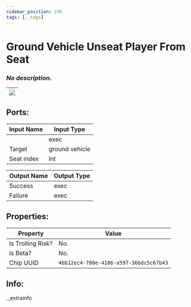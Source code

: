 ```yaml
---
sidebar_position: 236
tags: [._tags]
---
```


# Ground Vehicle Unseat Player From Seat


### *No description.*

| ![](https://images-ext-2.discordapp.net/external/MPmIaQzlEPmgGWlgi-WxBBXt0Bjv_zWPkg1y1f_sy3s/https/www.recroomcircuits.com/image/circuit/absolute-value?width=206&height=108) |
|-----|

## Ports:

| Input Name | Input Type |
|-----------|-----------|
|  | exec |
| Target | ground vehicle |
| Seat index | int |

| Output Name | Output Type |
|-----------|-----------|
| Success | exec |
| Failure | exec |

## Properties:

| Property  | Value |
|-------------------|-----------|
| Is Trolling Risk? | No. |
| Is Beta? | No. |
| Chip UUID | `4bb12ec4-780e-4186-a597-36bdc5c67b43` |

## Info:
._extrainfo